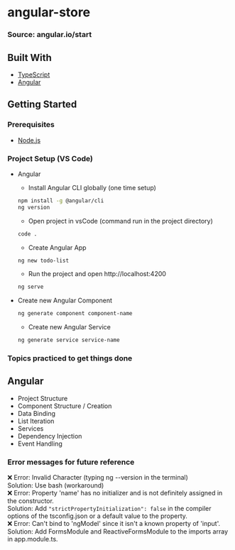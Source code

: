 # angular-store  

### Source: angular.io/start

## Built With  
* [TypeScript](https://www.typescriptlang.org/docs/// "TypeScript documentation")  
* [Angular](https://angular.io/docs// "Angular Documentation")  

## Getting Started  
### Prerequisites
* [Node.js](https://nodejs.org/en/ "Download Node.js 16.15.0 LTS")  

### Project Setup (VS Code)
* Angular
  * Install Angular CLI globally (one time setup)  
  ```bash
  npm install -g @angular/cli
  ng version
  ```   
  * Open project in vsCode (command run in the project directory)  
  ```bash
  code .
  ```   
  * Create Angular App  
  ```bash
  ng new todo-list
  ```    
  * Run the project and open http://localhost:4200   
  ```bash
  ng serve
  ```   

* Create new Angular Component  
  ```bash
  ng generate component component-name
  ```
  * Create new Angular Service  
  ```bash
  ng generate service service-name
  ```

### Topics practiced to get things done  
## Angular  
- Project Structure   
- Component Structure / Creation   
- Data Binding   
- List Iteration   
- Services    
- Dependency Injection   
- Event Handling   

### Error messages for future reference  
❌ Error: Invalid Character (typing ng --version in the terminal)   
Solution: Use bash (workaround)   
❌ Error: Property 'name' has no initializer and is not definitely assigned in the constructor.      
Solution: Add ```"strictPropertyInitialization": false``` in the compiler options of the tsconfig.json or a default value to the property.    
❌ Error: Can't bind to 'ngModel' since it isn't a known property of 'input'.      
Solution: Add FormsModule and ReactiveFormsModule to the imports array in app.module.ts.      
